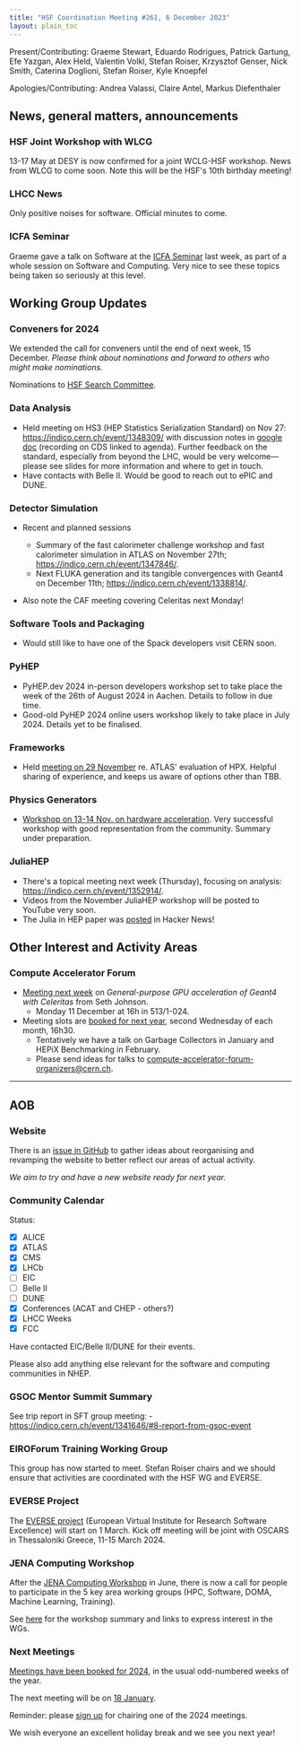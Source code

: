 ```yaml
---
title: "HSF Coordination Meeting #261, 6 December 2023"
layout: plain_toc
---
```


Present/Contributing: Graeme Stewart, Eduardo Rodrigues, Patrick Gartung, Efe Yazgan, Alex Held, Valentin Volkl, Stefan Roiser, Krzysztof Genser, Nick Smith, Caterina Doglioni, Stefan Roiser, Kyle Knoepfel

Apologies/Contributing: Andrea Valassi, Claire Antel, Markus Diefenthaler

## News, general matters, announcements

### HSF Joint Workshop with WLCG

13-17 May at DESY is now confirmed for a joint WCLG-HSF workshop. News from WLCG to come soon. Note this will be the HSF's 10th birthday meeting!

### LHCC News

Only positive noises for software. Official minutes to come.

### ICFA Seminar

Graeme gave a talk on Software at the [ICFA Seminar](https://indico.desy.de/event/38293/) last week, as part of a whole session on Software and Computing. Very nice to see these topics being taken so seriously at this level.

## Working Group Updates

### Conveners for 2024

We extended the call for conveners until the end of next week, 15 December. *Please think about nominations and forward to others who might make nominations.*

Nominations to [HSF Search Committee](mailto:hsf-search-committee@cern.ch).

### Data Analysis

- Held meeting on HS3 (HEP Statistics Serialization Standard) on Nov 27: <https://indico.cern.ch/event/1348309/> with discussion notes in [google doc](https://docs.google.com/document/d/1NizUogJpiTNxZ_-Pqf9heI-8ynv95s5UNtu_G6rLxsk/) (recording on CDS linked to agenda). Further feedback on the standard, especially from beyond the LHC, would be very welcome—please see slides for more information and where to get in touch.
- Have contacts with Belle II. Would be good to reach out to ePIC and DUNE.

### Detector Simulation

- Recent and planned sessions
  - Summary of the fast calorimeter challenge workshop and fast calorimeter simulation in ATLAS on November 27th; <https://indico.cern.ch/event/1347846/>.
  - Next FLUKA generation and its tangible convergences with Geant4 on December 11th; <https://indico.cern.ch/event/1338814/>.

- Also note the CAF meeting covering Celeritas next Monday!

### Software Tools and Packaging

- Would still like to have one of the Spack developers visit CERN soon.

### PyHEP

- PyHEP.dev 2024 in-person developers workshop set to take place the week of the 26th of August 2024 in Aachen. Details to follow in due time.
- Good-old PyHEP 2024 online users workshop likely to take place in July 2024. Details yet to be finalised.

### Frameworks

- Held [meeting on 29 November](https://indico.cern.ch/event/1341187/) re. ATLAS' evaluation of HPX.  Helpful sharing of experience, and keeps us aware of options other than TBB.

### Physics Generators

- [Workshop on 13-14 Nov. on hardware acceleration](https://indico.cern.ch/event/1312061/). Very successful workshop with good representation from the community. Summary under preparation.

### JuliaHEP

- There's a topical meeting next week (Thursday), focusing on analysis: <https://indico.cern.ch/event/1352914/>.
- Videos from the November JuliaHEP workshop will be posted to YouTube very soon.
- The Julia in HEP paper was [posted](https://news.ycombinator.com/item?id=38512793) in Hacker News!

## Other Interest and Activity Areas

### Compute Accelerator Forum

- [Meeting next week](https://indico.cern.ch/event/1264303/) on *General-purpose GPU acceleration of Geant4 with Celeritas* from Seth Johnson.
  - Monday 11 December at 16h in 513/1-024.
- Meeting slots are [booked for next year](https://indico.cern.ch/category/12741/), second Wednesday of each month, 16h30.
  - Tentatively we have a talk on Garbage Collectors in January and HEPiX Benchmarking in February.
  - Please send ideas for talks to [compute-accelerator-forum-organizers@cern.ch](mailto:compute-accelerator-forum-organizers@cern.ch).

---

## AOB

### Website

There is an [issue in GitHub](https://github.com/HSF/hsf.github.io/issues/1411) to gather ideas about reorganising and revamping the website to better reflect our areas of actual activity.

*We aim to try and have a new website ready for next year.*

### Community Calendar

Status:

- [x] ALICE
- [x] ATLAS
- [x] CMS
- [x] LHCb
- [ ] EIC
- [ ] Belle II
- [ ] DUNE
- [x] Conferences (ACAT and CHEP - others?)
- [x] LHCC Weeks
- [x] FCC

Have contacted EIC/Belle II/DUNE for their events.

Please also add anything else relevant for the software and computing communities in NHEP.

### GSOC Mentor Summit Summary

See trip report in SFT group meeting:
    - https://indico.cern.ch/event/1341646/#8-report-from-gsoc-event

### EIROForum Training Working Group

This group has now started to meet. Stefan Roiser chairs and we should ensure that activities are coordinated with the HSF WG and EVERSE.

### EVERSE Project

The [EVERSE project](https://everse.software) (European Virtual Institute for Research Software Excellence) will start on 1 March. Kick off meeting will be joint with OSCARS in Thessaloniki Greece, 11-15 March 2024.

### JENA Computing Workshop

After the [JENA Computing Workshop](https://agenda.infn.it/event/34738) in June, there is now a call for people to participate in the 5 key area working groups (HPC, Software, DOMA, Machine Learning, Training).

See [here](https://drive.google.com/file/d/1_Ovq71s8ytSQc5iRWNs7HPyjNhewBVSj/view) for the workshop summary and links to express interest in the WGs.

### Next Meetings

[Meetings have been booked for 2024](https://indico.cern.ch/category/7970/), in the usual odd-numbered weeks of the year.

The next meeting will be on [18 January]( https://indico.cern.ch/event/1355738/).

Reminder: please [sign up](https://docs.google.com/spreadsheets/d/1Z1Z4payCpieOLiVFcC6y9j-KCj71u6xX232LHUgIHfI/edit) for chairing one of the 2024 meetings.

We wish everyone an excellent holiday break and we see you next year!
